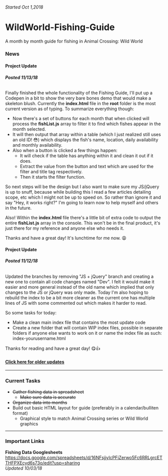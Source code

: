 ###### Started Oct 1,2018

# WildWorld-Fishing-Guide
A month by month guide for fishing in Animal Crossing: Wild World

### News

#### Project Update
###### **Posted 11/13/18**

Finally finished the whole functionality of the Fishing Guide, I'll put up a Codepen in a bit to show the very bare bones demo that would make a skeleton blush. Currently the **index.html** file in the **root** folder is the most current version as of typing. To summarize everything though:

* Now there's a set of buttons for each month that when clicked will process the **fishList.js** array to filter it to find which fishes appear in the month selected.
* It will then output that array within a table (which I just realized still uses an old ID! :flushed:) which displays the fish's name, location, daily availability and monthly availability.
* Also when a button is clicked a few things happen:
   * It will check if the table has anything within it and clean it out if it does.
   * Extract the value from the button and text which are used for the filter and title tag respectively.
   * Then it starts the filter function.
   
So next steps will be the design but I also want to make sure my JS/jQuery is up to snuff, because while building this I read a few articles detailing scope, etc which I might not be up to speed on. So rather than ignore it and say "Hey, it works right?" I'm going to learn now to help myself and others in the future.

Also! Within the **index.html** file there's a little bit of extra code to output the entire **fishList.js** array in the console. This won't be in the final product, it's just there for my reference and anyone else who needs it.

Thanks and have a great day! It's lunchtime for me now. :weary:

#### Project Update
###### **Posted 11/12/18**

Updated the branches by removing "JS + jQuery" branch and creating a new one to contain all code changes named "Dev". I felt it would make it easier and more general instead of the old name which implied that only changes to the JS or jQuery was only made. Today I'm also hoping to rebuild the index to be a bit more cleaner as the current one has multiple lines of JS with some commented out which makes it harder to read.

So some tasks for today:

* Make a clean main index file that contains the most update code
* Create a new folder that will contain WIP index files, possible in separate folders if anyone else wants to work on it or name the index file as such: index-yourusername.html

Thanks for reading and have a great day! :yum::+1:

#### [Click here for older updates](https://github.com/ElecRei/WildWorld-Fishing-Guide/blob/master/updates-archive.md)

---

### Current Tasks

* ~~Gather fishing data in spreadsheet~~
  * ~~Make sure data is accurate~~
* ~~Organize data into months~~
* Build out basic HTML layout for guide (preferably in a calendar/bulliten format)
  * Graphical style to match Animal Crossing series or Wild World graphics

---

### Important Links

**Fishing Data Googlesheets**
https://docs.google.com/spreadsheets/d/16NFsjjyIcPFiZerwo5Fc6RRLgrcETTHFPXEcyd6s73o/edit?usp=sharing  
*Updated 10/03/18*
